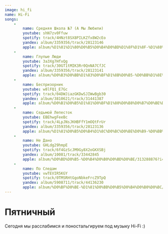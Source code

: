 ```yaml
---
image: hi_fi
name: Hi-Fi
songs:
    -
        name: Средняя Школа №7 (А Мы Любили)
        youtube: shN7zv0Ffuw
        spotify: track/4HNzt8SX8PILKZfx8W2cEo
        yandex: album/3359356/track/28123146
        apple: album/%D1%81%D1%80%D0%B5%D0%B4%D0%BD%D1%8F%D1%8F-%D1%88%D0%BA%D0%BE%D0%BB%D0%B0-7-%D0%B0-%D0%BC%D1%8B-%D0%BB%D1%8E%D0%B1%D0%B8%D0%BB%D0%B8/1458739112?i=1458739854
    -
        name: Глупые Люди
        youtube: 3a3Xg7HfxQg
        spotify: track/30GT1tMIK3Rr0QnNA7CfJC
        yandex: album/3359356/track/28123141
        apple: album/%D0%B3%D0%BB%D1%83%D0%BF%D1%8B%D0%B5-%D0%BB%D1%8E%D0%B4%D0%B8/313288876?i=313289613
    -
        name: Беспризорник
        youtube: w8lFQ1_E7Gc
        spotify: track/04DWJiazGKDwSJIWwBgb30
        yandex: album/3810621/track/31441387
        apple: album/%D0%B1%D0%B5%D1%81%D0%BF%D1%80%D0%B8%D0%B7%D0%BE%D1%80%D0%BD%D0%B8%D0%BA/313288876?i=313289388
    -
        name: Седьмой Лепесток
        youtube: EBEhwgFeeBc
        spotify: track/4LpJNsJKHBFfY1mOQtFrUr
        yandex: album/3359356/track/28123136
        apple: album/%D1%81%D0%B5%D0%B4%D1%8C%D0%BC%D0%BE%D0%B9-%D0%BB%D0%B5%D0%BF%D0%B5%D1%81%D1%82%D0%BE%D0%BA/313288876?i=313289708
    -
        name: Не Дано
        youtube: GHLdg29hmpE
        spotify: track/6f4GzScJM9Gy8X2oGKXSBj
        yandex: album/10081/track/33442845
        apple: album/%D0%BD%D0%B5-%D0%B4%D0%B0%D0%BD%D0%BE/313288876?i=313289622
    -
        name: По Следам
        youtube: vwTEVIR5KGY
        spotify: track/0TMSRHtGgoNbkeFrcZ9TpQ
        yandex: album/5908711/track/44136230
        apple: album/%D0%BF%D0%BE-%D1%81%D0%BB%D0%B5%D0%B4%D0%B0%D0%BC/1439313591?i=1439313717
---
```

# Пятничный

Сегодня мы расслабимся и поностальгируем под музыку Hi-Fi :)